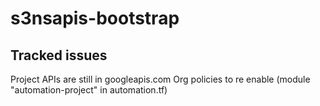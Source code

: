 # s3nsapis-bootstrap

## Tracked issues


Project APIs are still in googleapis.com
Org policies to re enable (module "automation-project" in automation.tf)